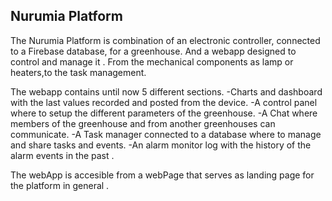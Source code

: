 ## Nurumia Platform

 The Nurumia Platform is combination of an electronic controller, connected to a Firebase database,  for a greenhouse.
 And a webapp designed to control and manage it . From the mechanical components as lamp or heaters,to the task 
management.
 
 The webapp contains until now 5 different sections.
   -Charts and dashboard with the last values recorded and posted from the device.
   -A control panel where to setup the different parameters of the greenhouse.
   -A Chat where members of the greenhouse and from another greenhouses can communicate.
   -A Task manager connected to a database where to manage and share tasks and events.
   -An alarm monitor log with the history of the alarm events in the past .
   
The webApp is accesible from a webPage that serves as landing page for the platform in general .




   
